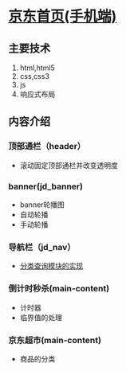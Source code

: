 # [京东首页(手机端)](https://kingziqiang.github.io/jd_index/index.html)
## 主要技术
1. html,html5
2. css,css3
3. js
4. 响应式布局
## 内容介绍
### 顶部通栏（header）
- 滚动固定顶部通栏并改变透明度
### banner(jd_banner)
- banner轮播图
- 自动轮播
- 手动轮播
### 导航栏（jd_nav）
- [分类查询模块的实现](https://kingziqiang.github.io/jd_index/list.html)
### 倒计时秒杀(main-content)
- 计时器
- 临界值的处理
### 京东超市(main-content)
 - 商品的分类
 
